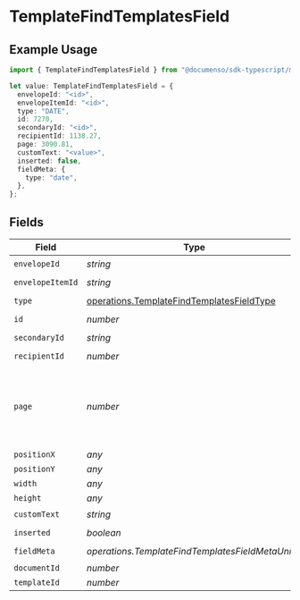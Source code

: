# TemplateFindTemplatesField

## Example Usage

```typescript
import { TemplateFindTemplatesField } from "@documenso/sdk-typescript/models/operations";

let value: TemplateFindTemplatesField = {
  envelopeId: "<id>",
  envelopeItemId: "<id>",
  type: "DATE",
  id: 7270,
  secondaryId: "<id>",
  recipientId: 1138.27,
  page: 3090.81,
  customText: "<value>",
  inserted: false,
  fieldMeta: {
    type: "date",
  },
};
```

## Fields

| Field                                                                                                  | Type                                                                                                   | Required                                                                                               | Description                                                                                            |
| ------------------------------------------------------------------------------------------------------ | ------------------------------------------------------------------------------------------------------ | ------------------------------------------------------------------------------------------------------ | ------------------------------------------------------------------------------------------------------ |
| `envelopeId`                                                                                           | *string*                                                                                               | :heavy_check_mark:                                                                                     | N/A                                                                                                    |
| `envelopeItemId`                                                                                       | *string*                                                                                               | :heavy_check_mark:                                                                                     | N/A                                                                                                    |
| `type`                                                                                                 | [operations.TemplateFindTemplatesFieldType](../../models/operations/templatefindtemplatesfieldtype.md) | :heavy_check_mark:                                                                                     | N/A                                                                                                    |
| `id`                                                                                                   | *number*                                                                                               | :heavy_check_mark:                                                                                     | N/A                                                                                                    |
| `secondaryId`                                                                                          | *string*                                                                                               | :heavy_check_mark:                                                                                     | N/A                                                                                                    |
| `recipientId`                                                                                          | *number*                                                                                               | :heavy_check_mark:                                                                                     | N/A                                                                                                    |
| `page`                                                                                                 | *number*                                                                                               | :heavy_check_mark:                                                                                     | The page number of the field on the document. Starts from 1.                                           |
| `positionX`                                                                                            | *any*                                                                                                  | :heavy_minus_sign:                                                                                     | N/A                                                                                                    |
| `positionY`                                                                                            | *any*                                                                                                  | :heavy_minus_sign:                                                                                     | N/A                                                                                                    |
| `width`                                                                                                | *any*                                                                                                  | :heavy_minus_sign:                                                                                     | N/A                                                                                                    |
| `height`                                                                                               | *any*                                                                                                  | :heavy_minus_sign:                                                                                     | N/A                                                                                                    |
| `customText`                                                                                           | *string*                                                                                               | :heavy_check_mark:                                                                                     | N/A                                                                                                    |
| `inserted`                                                                                             | *boolean*                                                                                              | :heavy_check_mark:                                                                                     | N/A                                                                                                    |
| `fieldMeta`                                                                                            | *operations.TemplateFindTemplatesFieldMetaUnion*                                                       | :heavy_check_mark:                                                                                     | N/A                                                                                                    |
| `documentId`                                                                                           | *number*                                                                                               | :heavy_minus_sign:                                                                                     | N/A                                                                                                    |
| `templateId`                                                                                           | *number*                                                                                               | :heavy_minus_sign:                                                                                     | N/A                                                                                                    |
